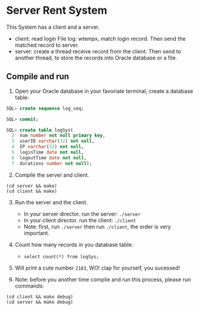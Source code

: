 # Server Rent System
    
This System has a client and a server.

- client: read login File log: wtempx, match login record. Then send the matched record to server. 
- server: create a thread receive record from the client. Then send to another thread, to store the records into Oracle database or a file. 
  
  
## Compile and run

1. Open your Oracle database in your favoriate terminal, create a database table:
```sql
SQL> create sequence log_seq;

SQL> commit;

SQL> create table logSys(
  2  num number not null primary key,
  3  userID varchar(32) not null,
  4  IP varchar(32) not null, 
  5  loginTime date not null,
  6  logoutTime date not null,
  7  durations number not null);
```

2. Compile the server and client.
```
(cd server && make)
(cd client && make)
```

3. Run the server and the client. 
	- In your server director. run the server: `./server`
	- In your client director. run the client: `./client`
	- Note: first, run `./server` then run `./client`, the order is very important. 

4. Count how many records in you database table:
	- `select count(*) from logSys;`

5. Will print  a cute number `2183`, WO! clap for yourself, you sucessed! 
 
6. Note: before you another time complie and run this process, please run commands: 
```
(cd client && make debug)
(cd server && make debug)
```
